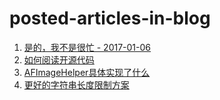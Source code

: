# posted-articles-in-blog

1. [是的，我不是很忙 - 2017-01-06](https://vsccw.com/shi-de-wo-bu-shi-hen-mang/)
2. [如何阅读开源代码](https://vsccw.com/ru-he-yue-du-kai-yuan-dai-ma/)
3. [AFImageHelper具体实现了什么](https://vsccw.com/afimagehelper-01/)
4. [更好的字符串长度限制方案](https://vsccw.com/geng-hao-de-zi-fu-chuan-ge-shu-tong-ji-fang-an/)
